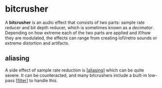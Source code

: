 # bitcrusher

A **bitcrusher** is an audio effect that consists of two parts: sample rate reducer and bit depth reducer, which is sometimes known as a *decimator*.  Depending on how extreme each of the two parts are applied and if/how they are modulated, the effects can range from creating lofi/retro sounds or extreme distortion and artifacts.

## aliasing

A side effect of sample rate reduction is [[aliasing]] which can be quite severe.  It can be counteracted, and many bitcrushers include a built-in low-pass [[filter]] to handle this.

[//begin]: # "Autogenerated link references for markdown compatibility"
[aliasing]: aliasing "aliasing"
[filter]: filter "filter"
[//end]: # "Autogenerated link references"
